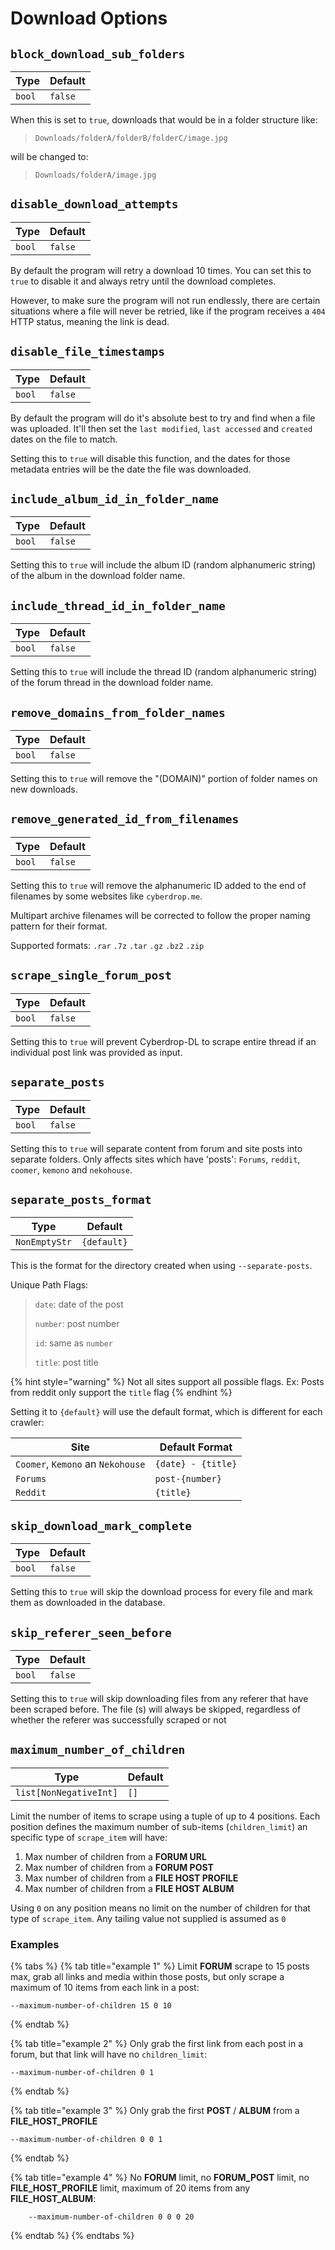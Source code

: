 # Download Options

## `block_download_sub_folders`

| Type           | Default  |
|----------------|----------|
| `bool` | `false` |

When this is set to `true`, downloads that would be in a folder structure like:

> `Downloads/folderA/folderB/folderC/image.jpg`

will be changed to:

> `Downloads/folderA/image.jpg`

## `disable_download_attempts`

| Type           | Default  |
|----------------|----------|
| `bool` | `false` |

By default the program will retry a download 10 times. You can set this to `true` to disable it and always retry until the download completes.

However, to make sure the program will not run endlessly, there are certain situations where a file will never be retried, like if the program receives a `404` HTTP status, meaning the link is dead.

## `disable_file_timestamps`

| Type           | Default  |
|----------------|----------|
| `bool` | `false` |

By default the program will do it's absolute best to try and find when a file was uploaded. It'll then set the `last modified`, `last accessed` and `created` dates on the file to match.

Setting this to `true` will disable this function, and the dates for those metadata entries will be the date the file was downloaded.

## `include_album_id_in_folder_name`

| Type           | Default  |
|----------------|----------|
| `bool` | `false` |

Setting this to `true` will include the album ID (random alphanumeric string) of the album in the download folder name.

## `include_thread_id_in_folder_name`

| Type           | Default  |
|----------------|----------|
| `bool` | `false` |

Setting this to `true` will include the thread ID (random alphanumeric string) of the forum thread in the download folder name.

## `remove_domains_from_folder_names`

| Type           | Default  |
|----------------|----------|
| `bool` | `false` |

Setting this to `true` will remove the "(DOMAIN)" portion of folder names on new downloads.

## `remove_generated_id_from_filenames`

| Type           | Default  |
|----------------|----------|
| `bool` | `false` |

Setting this to `true` will remove the alphanumeric ID added to the end of filenames by some websites like  `cyberdrop.me`.

Multipart archive filenames will be corrected to follow the proper naming pattern for their format.

Supported formats: `.rar` `.7z` `.tar` `.gz` `.bz2` `.zip`

## `scrape_single_forum_post`

| Type           | Default  |
|----------------|----------|
| `bool` | `false` |

Setting this to `true` will prevent Cyberdrop-DL to scrape entire thread if an individual post link was provided as input.

## `separate_posts`

| Type           | Default  |
|----------------|----------|
| `bool` | `false` |

Setting this to `true` will separate content from forum and site posts into separate folders. Only affects sites which have 'posts': `Forums`, `reddit`, `coomer`, `kemono` and `nekohouse`.

## `separate_posts_format`

| Type           | Default  |
|----------------|----------|
| `NonEmptyStr`  | `{default}`|

This is the format for the directory created when using `--separate-posts`.

Unique Path Flags:

> `date`: date of the post
>
> `number`: post number
>
> `id`: same as `number`
>
> `title`: post title

{% hint style="warning" %}
Not all sites support all possible flags. Ex: Posts from reddit only support the `title` flag
{% endhint %}

Setting it to `{default}` will use the default format, which is different for each crawler:

| Site          | Default Format |
|----------------|----------|
| `Coomer`, `Kemono` an `Nekohouse` | `{date} - {title}`|
| `Forums` | `post-{number}`|
| `Reddit` | `{title}`|

## `skip_download_mark_complete`

| Type           | Default  |
|----------------|----------|
| `bool` | `false` |

Setting this to `true` will skip the download process for every file and mark them as downloaded in the database.

## `skip_referer_seen_before`

| Type           | Default  |
|----------------|----------|
| `bool` | `false` |

Setting this to `true` will skip downloading files from any referer that have been scraped before. The file (s) will always be skipped, regardless of whether the referer was successfully scraped or not

## `maximum_number_of_children`

| Type           | Default  |
|----------------|----------|
| `list[NonNegativeInt]` | `[]` |

Limit the number of items to scrape using a tuple of up to 4 positions. Each position defines the maximum number of sub-items (`children_limit`) an specific type of `scrape_item` will have:

1. Max number of children from a **FORUM URL**
2. Max number of children from a **FORUM POST**
3. Max number of children from a **FILE HOST PROFILE**
4. Max number of children from a **FILE HOST ALBUM**

Using `0` on any position means no limit on the number of children for that type of `scrape_item`. Any tailing value not supplied is assumed as `0`

### Examples

{% tabs %}
{% tab title="example 1" %}
Limit **FORUM** scrape to 15 posts max, grab all links and media within those posts, but only scrape a maximum of 10 items from each link in a post:

```shell
--maximum-number-of-children 15 0 10

```
{% endtab %}

{% tab title="example 2" %}
Only grab the first link from each post in a forum, but that link will have no `children_limit`:

```shell
--maximum-number-of-children 0 1
```

{% endtab %}

{% tab title="example 3" %}
Only grab the first **POST** / **ALBUM** from a **FILE_HOST_PROFILE**
```shell
--maximum-number-of-children 0 0 1
```
{% endtab %}

{% tab title="example 4" %}
No **FORUM** limit, no **FORUM_POST** limit, no **FILE_HOST_PROFILE** limit, maximum of 20 items from any **FILE_HOST_ALBUM**:
```shell
    --maximum-number-of-children 0 0 0 20
```
{% endtab %}
{% endtabs %}
